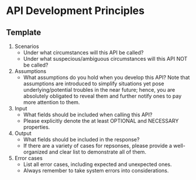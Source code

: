 # API Development Principles



## Template
1. Scenarios
    * Under what circumstances will this API be called?
    * Under what suspecious/ambiguous circumstances will this API NOT be called?
2. Assumptions
    * What assumptions do you hold when you develop this API? Note that assumptions are introduced to simplify situations yet pose underlying/potential troubles in the near future; hence, you are absolutely obligated to reveal them and further notify ones to pay more attention to them.
3. Input
    * What fields should be included when calling this API?
    * Please explicitly denote the at least OPTIONAL and NECESSARY properties.
4. Output
    * What fields should be included in the response?
    * If there are a variety of cases for repsonses, please provide a well-organized and clear list to demonstrate all of them.
5. Error cases
    * List all error cases, including expected and unexpected ones.
    * Always remember to take system errors into considerations.